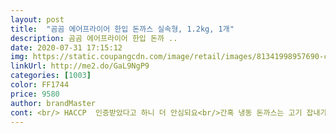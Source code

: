 ```yaml
---
layout: post 
title:  "곰곰 에어프라이어 한입 돈까스 실속형, 1.2kg, 1개" 
description: 곰곰 에어프라이어 한입 돈까 ..
date: 2020-07-31 17:15:12 
img: https://static.coupangcdn.com/image/retail/images/81341998957690-cd51c967-3ca9-439d-b4ad-3c5fa35d4aec.jpg 
linkUrl: http://me2.do/GaL9NgP9 
categories: [1003] 
color: FF1744 
price: 9580 
author: brandMaster 
cont: <br/> HACCP  인증받았다고 하니 더 안심되요<br/>간혹 냉동 돈까스는 고기 잡내가 나서 안먹게 되는데, 고기 잡내도 전혀 나지 않아요!<br/>고기가 조금씩 씹혀서 식감도, 풍미도 좋아요<br/>국내산 돼지 고기를 사용했다고 하니 맛이 없을 수 없는 육즙이예요<br/>냉동상태의 돈까스를 실온에 조금 해동 해놓은 뒤 구워먹으면 더 맛있어요!<br/>맛살짝 동그랑땡? 맛이 느껴지는데 그래도 돈까스라고 고기맛+튀김의 조화라 맛이 없을 수 없는 맛이예요.<br/><br/>밥반찬, 간식으로도 딱입니다<br/>싸이즈 한입에 쏙 들어가는 싸이즈예요! 따로 잘라 먹을 필요가 없어요!<br/>양 1키로가 넘어서 반찬 걱정없이 넉넉하게 먹을 수 있어서 좋아요<br/>어린아이들 남녀노소 누구나 호불호 없이 호! 인 맛<br/>어릴때 엄마가 도시락 반찬으로 싸준 그런맛 입니다.<br/><br/>에어프라이어 조리하면 더 바삭하고 담백하고 맛있어요<br/>에어프라이어에 조리하면 완전 바삭함이 살아있습니다<br/>에어프라이용이지만 후라이팬에 구워봤어요!<br/>요즘 코로나라 외식 어려우니 집에서 자주 먹게 되는데, 돈까스는 튀김이라 집에서 하기 어려워서 꺼려지는데, 이렇게 손쉽게 먹을 수 있어 행복해요<br/> 
---
```

 